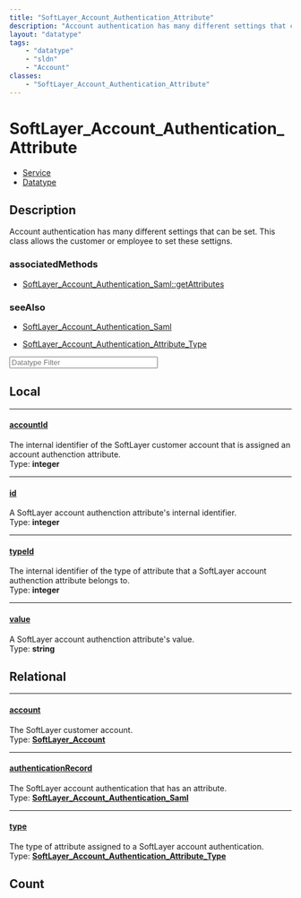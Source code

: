 ```yaml
---
title: "SoftLayer_Account_Authentication_Attribute"
description: "Account authentication has many different settings that can be set. This class allows the customer or employee to set th... "
layout: "datatype"
tags:
    - "datatype"
    - "sldn"
    - "Account"
classes:
    - "SoftLayer_Account_Authentication_Attribute"
---
```


# SoftLayer_Account_Authentication_Attribute
<div id='service-datatype'>
    <ul id='sldn-reference-tabs'>
    <li id='service'> <a href='/reference/services/SoftLayer_Account_Authentication_Attribute' >Service</a></li>    <li id='datatype'> <a href='/reference/datatypes/SoftLayer_Account_Authentication_Attribute' >Datatype</a></li>
    </ul>
</div>

## Description 
Account authentication has many different settings that can be set. This class allows the customer or employee to set these settigns. 


### associatedMethods

*  [SoftLayer_Account_Authentication_Saml::getAttributes](/reference/services/SoftLayer_Account_Authentication_Saml/getAttributes )



### seeAlso

* [SoftLayer_Account_Authentication_Saml](/reference/services/SoftLayer_Account_Authentication_Saml )


* [SoftLayer_Account_Authentication_Attribute_Type](/reference/services/SoftLayer_Account_Authentication_Attribute_Type )




<!-- Filer BEGIN -->
<div class="view-filters">
        <div class="clearfix">
            <div class="search-input-box">
                <input placeholder="Datatype Filter" onkeyup="titleSearch(inputId='prop-input', divId='properties', elementClass='prop-row')" 
                    type="text" id="prop-input" value="" size="30" maxlength="128" class="form-text">
            </div>
        </div>
</div>
<!-- Filer END -->

<div id="properties" class="content">
<div id="localProperties" class="prop-content" >

## Local
<div class="prop-row">

-----
[accountId]: #accountid
#### [accountId]
The internal identifier of the SoftLayer customer account that is assigned an account authenction attribute.   
<span class="type-label">Type: </span>**integer**


</div>
<div class="prop-row">

-----
[id]: #id
#### [id]
A SoftLayer account authenction attribute's internal identifier.   
<span class="type-label">Type: </span>**integer**


</div>
<div class="prop-row">

-----
[typeId]: #typeid
#### [typeId]
The internal identifier of the type of attribute that a SoftLayer account authenction attribute belongs to.   
<span class="type-label">Type: </span>**integer**


</div>
<div class="prop-row">

-----
[value]: #value
#### [value]
A SoftLayer account authenction attribute's value.   
<span class="type-label">Type: </span>**string**


</div>
</div>
<!-- LOCAL PROPERTY END -->

<div id="relationalProperties"  class="prop-content" >

## Relational
<div class="prop-row">

-----
[account]: #account
#### [account]
The SoftLayer customer account.  
<span class="type-label">Type: </span>**<a href='/reference/datatypes/SoftLayer_Account'>SoftLayer_Account </a>**


</div>
<div class="prop-row">

-----
[authenticationRecord]: #authenticationrecord
#### [authenticationRecord]
The SoftLayer account authentication that has an attribute.  
<span class="type-label">Type: </span>**<a href='/reference/datatypes/SoftLayer_Account_Authentication_Saml'>SoftLayer_Account_Authentication_Saml </a>**


</div>
<div class="prop-row">

-----
[type]: #type
#### [type]
The type of attribute assigned to a SoftLayer account authentication.  
<span class="type-label">Type: </span>**<a href='/reference/datatypes/SoftLayer_Account_Authentication_Attribute_Type'>SoftLayer_Account_Authentication_Attribute_Type </a>**


</div>

## Count
</div>


